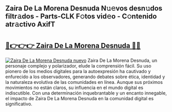 ## Zaira De La Morena Desnuda N𝚞𝚎vos desn𝚞dos filtr𝚊dos - Parts-CLK F𝚘tos vid𝚎o - C𝚘ntenido atr𝚊ctivo AxifT

# <h2><a href="http://mb2wvk.tromn.icu/?c=Zaira+De+La+Morena+Desnuda">🔗👉👉👉 Zaira De La Morena Desnuda 🔗🔗</a></h2>

[![Zaira De La Morena Desnuda nuevo](https://i.imgur.com/pEAQMta.gif)](http://mb2wvk.tromn.icu/?c=Zaira+De+La+Morena+Desnuda)
Zaira De La Morena Desnuda, un personaje complejo y polarizador, elude la comprensión fácil. Su uso pionero de los medios digitales para la autoexpresión ha cautivado y enfurecido a los observadores, generando debates sobre ética, identidad y la naturaleza evolutiva de las comunidades en línea. Aunque sus próximos movimientos no están claros, su influencia en el mundo digital es indiscutible. Con una determinación inquebrantable y un encanto innegable, el impacto de Zaira De La Morena Desnuda en la comunidad digital es significativo.
